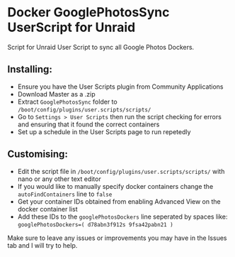 # Docker GooglePhotosSync UserScript for Unraid
Script for Unraid User Script to sync all Google Photos Dockers.

## Installing:
- Ensure you have the User Scripts plugin from Community Applications
- Download Master as a .zip
- Extract `GooglePhotosSync` folder to `/boot/config/plugins/user.scripts/scripts/`
- Go to `Settings > User Scripts` then run the script checking for errors and ensuring that it found the correct containers
- Set up a schedule in the User Scripts page to run repetedly

## Customising:
- Edit the script file in `/boot/config/plugins/user.scripts/scripts/` with nano or any other text editor
- If you would like to manually specify docker containers change the `autoFindContainers` line to `false`
- Get your container IDs obtained from enabling Advanced View on the docker container list
- Add these IDs to the `googlePhotosDockers` line seperated by spaces like: `googlePhotosDockers=( d78abn3f912s 9fsa42pabn21 )`

Make sure to leave any issues or improvements you may have in the Issues tab and I will try to help.
